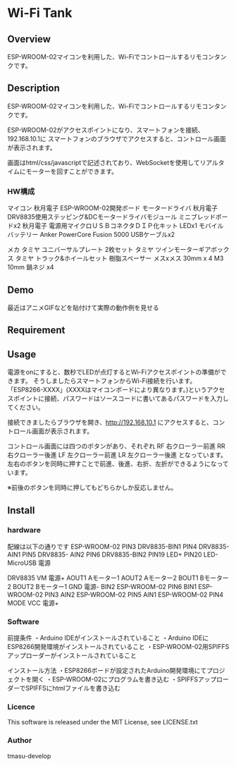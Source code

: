 # Wi-Fi Tank

## Overview
ESP-WROOM-02マイコンを利用した、Wi-Fiでコントロールするリモコンタンクです。

## Description
ESP-WROOM-02マイコンを利用した、Wi-Fiでコントロールするリモコンタンクです。 

ESP-WROOM-02がアクセスポイントになり、スマートフォンを接続、192.168.10.1に
スマートフォンのブラウザでアクセスすると、コントロール画面が表示されます。

画面はhtml/css/javascriptで記述されており、WebSocketを使用してリアルタイムにモーターを回すことができます。

### HW構成
マイコン 秋月電子 ESP-WROOM-02開発ボード
モータードライバ 秋月電子 DRV8835使用ステッピング&DCモータードライバモジュール
ミニブレッドボードx2
秋月電子 電源用マイクロＵＳＢコネクタＤＩＰ化キット
LEDx1
モバイルバッテリー Anker  PowerCore Fusion 5000
USBケーブルx2

メカ
タミヤ ユニバーサルプレート 2枚セット
タミヤ ツインモーターギアボックス
タミヤ トラック&ホイールセット
樹脂スペーサー メスxメス 30mm x 4
M3 10mm 鍋ネジ x4 



## Demo
最近はアニメGIFなどを貼付けて実際の動作例を見せる

## Requirement


## Usage
電源をonにすると、数秒でLEDが点灯するとWi-Fiアクセスポイントの準備ができます。
そうしましたらスマートフォンからWi-Fi接続を行います。
「ESP8266-XXXX」(XXXXはマイコンボードにより異なります。)というアクセスポイントに接続、パスワードはソースコードに書いてあるパスワードを入力してください。

接続できましたらブラウザを開き、<http://192.168.10.1> にアクセスすると、コントロール画面が表示されます。

コントロール画面には四つのボタンがあり、それぞれ
RF 右クローラー前進
RR 右クローラー後進
LF 左クローラー前進
LR 左クローラー後進
となっています。
左右のボタンを同時に押すことで前進、後進、右折、左折ができるようになっています。

※前後のボタンを同時に押してもどちらかしか反応しません。


## Install
### hardware
配線は以下の通りです
ESP-WROOM-02
PIN3    DRV8835-BIN1
PIN4    DRV8835-AIN1
PIN5    DRV8835- AIN2
PIN6    DRV8835-BIN2
PIN19 LED+
PIN20 LED-
MicroUSB 電源

DRV8835
VM 電源+
AOUT1 Aモーター1
AOUT2 Aモーター2
BOUT1 Bモーター2
BOUT2 Bモーター1
GND 電源-
BIN2   ESP-WROOM-02 PIN6
BIN1    ESP-WROOM-02 PIN3
AIN2   ESP-WROOM-02 PIN5
AIN1   ESP-WROOM-02 PIN4
MODE
VCC 電源+

### Software
前提条件
・Arduino IDEがインストールされていること
・Arduino IDEにESP8266開発環境がインストールされていること
・ESP-WROOM-02用SPIFFSアップローダーがインストールされていること

インストール方法
・ESP8266ボードが設定されたArduino開発環境にてプロジェクトを開く
・ESP-WROOM-02にプログラムを書き込む
・SPIFFSアップローダーでSPIFFSにhtmlファイルを書き込む


### Licence
This software is released under the MIT License, see LICENSE.txt

### Author
tmasu-develop
